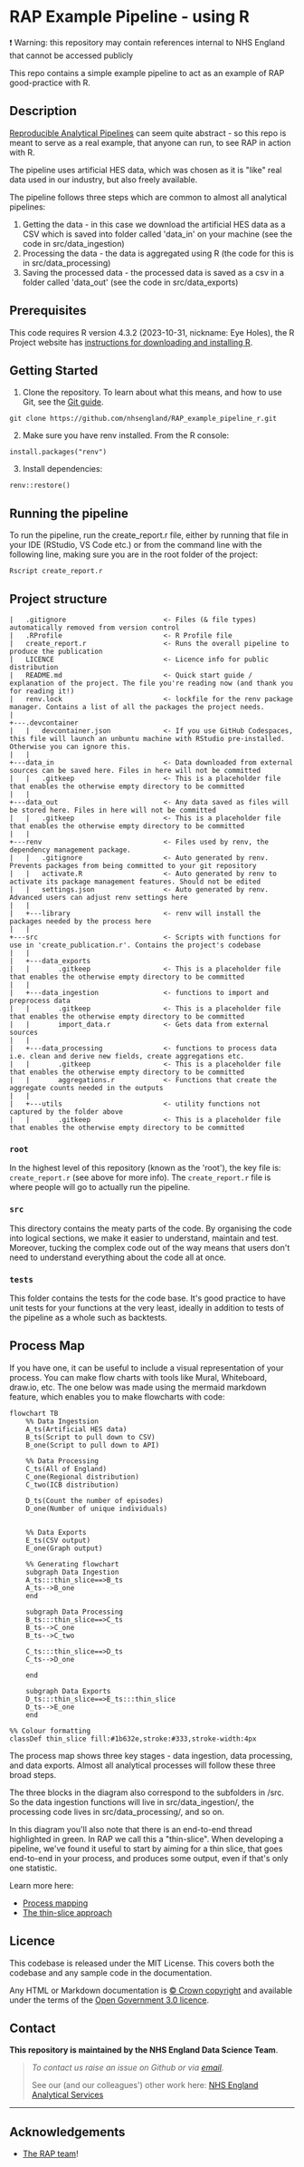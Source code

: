 # RAP Example Pipeline - using R

:exclamation: Warning: this repository may contain references internal to NHS England that cannot be accessed publicly

This repo contains a simple example pipeline to act as an example of RAP good-practice with R.

## Description

[Reproducible Analytical Pipelines](https://nhsdigital.github.io/rap-community-of-practice/) can seem quite abstract - so this repo is meant to serve as a real example, that anyone can run, to see RAP in action with R.

The pipeline uses artificial HES data, which was chosen as it is "like" real data used in our industry, but also freely available. 

The pipeline follows three steps which are common to almost all analytical pipelines:

1. Getting the data - in this case we download the artificial HES data as a CSV which is saved into folder called 'data_in' on your machine (see the code in src/data_ingestion)
2. Processing the data - the data is aggregated using R (the code for this is in src/data_processing)
3. Saving the processed data - the processed data is saved as a csv in a folder called 'data_out' (see the code in src/data_exports)

## Prerequisites

This code requires R version 4.3.2 (2023-10-31, nickname: Eye Holes), the R Project website has [instructions for downloading and installing R](https://www.r-project.org/).

## Getting Started

1. Clone the repository. To learn about what this means, and how to use Git, see the [Git guide](https://nhsdigital.github.io/rap-community-of-practice/training_resources/git/using-git-collaboratively/).

```
git clone https://github.com/nhsengland/RAP_example_pipeline_r.git
```

2. Make sure you have renv installed. From the R console:

`install.packages("renv")`

3. Install dependencies:

`renv::restore()`

## Running the pipeline

To run the pipeline, run the create_report.r file, either by running that file in your IDE (RStudio, VS Code etc.) or from the command line with the following line, making sure you are in the root folder of the project:

`Rscript create_report.r`


## Project structure

```text
|   .gitignore                        <- Files (& file types) automatically removed from version control
|   .RProfile                         <- R Profile file
|   create_report.r                   <- Runs the overall pipeline to produce the publication
|   LICENCE                           <- Licence info for public distribution
|   README.md                         <- Quick start guide / explanation of the project. The file you're reading now (and thank you for reading it!)
|   renv.lock                         <- lockfile for the renv package manager. Contains a list of all the packages the project needs.
|
+---.devcontainer
|   |   devcontainer.json             <- If you use GitHub Codespaces, this file will launch an unbuntu machine with RStudio pre-installed. Otherwise you can ignore this.
|   |
+---data_in                           <- Data downloaded from external sources can be saved here. Files in here will not be committed
|   |   .gitkeep                      <- This is a placeholder file that enables the otherwise empty directory to be committed
|   |
+---data_out                          <- Any data saved as files will be stored here. Files in here will not be committed
|   |   .gitkeep                      <- This is a placeholder file that enables the otherwise empty directory to be committed
|   |
+---renv                              <- Files used by renv, the dependency management package.
|   |   .gitignore                    <- Auto generated by renv. Prevents packages from being committed to your git repository
|   |   activate.R                    <- Auto generated by renv to activate its package management features. Should not be edited
|   |   settings.json                 <- Auto generated by renv. Advanced users can adjust renv settings here
|   |
|   +---library                       <- renv will install the packages needed by the process here
|   |
+---src                               <- Scripts with functions for use in 'create_publication.r'. Contains the project's codebase
|   |
|   +---data_exports
|   |       .gitkeep                  <- This is a placeholder file that enables the otherwise empty directory to be committed
|   |
|   +---data_ingestion                <- functions to import and preprocess data
|   |       .gitkeep                  <- This is a placeholder file that enables the otherwise empty directory to be committed
|   |       import_data.r             <- Gets data from external sources
|   |
|   +---data_processing               <- functions to process data i.e. clean and derive new fields, create aggregations etc.
|   |       .gitkeep                  <- This is a placeholder file that enables the otherwise empty directory to be committed
|   |       aggregations.r            <- Functions that create the aggregate counts needed in the outputs
|   | 
|   +---utils                         <- utility functions not captured by the folder above
|   |       .gitkeep                  <- This is a placeholder file that enables the otherwise empty directory to be committed
```

### `root`

In the highest level of this repository (known as the 'root'), the key file is: `create_report.r` (see above for more info). The `create_report.r` file is where people will go to actually run the pipeline.

### `src`

This directory contains the meaty parts of the code. By organising the code into logical sections, we make it easier to understand, maintain and test. Moreover, tucking the complex code out of the way means that users don't need to understand everything about the code all at once.

### `tests`

This folder contains the tests for the code base. It's good practice to have unit tests for your functions at the very least, ideally in addition to tests of the pipeline as a whole such as backtests.

## Process Map

If you have one, it can be useful to include a visual representation of your process. You can make flow charts with tools like Mural, Whiteboard, draw.io, etc. The one below was made using the mermaid markdown feature, which enables you to make flowcharts with code:

```mermaid
flowchart TB 
    %% Data Ingestsion
    A_ts(Artificial HES data)
    B_ts(Script to pull down to CSV)
    B_one(Script to pull down to API)

    %% Data Processing
    C_ts(All of England)
    C_one(Regional distribution)
    C_two(ICB distribution)

    D_ts(Count the number of episodes)
    D_one(Number of unique individuals)


    %% Data Exports
    E_ts(CSV output)
    E_one(Graph output)

    %% Generating flowchart
    subgraph Data Ingestion
    A_ts:::thin_slice==>B_ts
    A_ts-->B_one
    end

    subgraph Data Processing
    B_ts:::thin_slice==>C_ts
    B_ts-->C_one
    B_ts-->C_two
    
    C_ts:::thin_slice==>D_ts
    C_ts-->D_one

    end

    subgraph Data Exports
    D_ts:::thin_slice==>E_ts:::thin_slice
    D_ts-->E_one
    end

%% Colour formatting
classDef thin_slice fill:#1b632e,stroke:#333,stroke-width:4px
```

The process map shows three key stages - data ingestion, data processing, and data exports. Almost all analytical processes will follow these three broad steps.

The three blocks in the diagram also correspond to the subfolders in /src. So the data ingestion functions will live in src/data_ingestion/, the processing code lives in src/data_processing/, and so on.

In this diagram you'll also note that there is an end-to-end thread highlighted in green. In RAP we call this a "thin-slice". When developing a pipeline, we've found it useful to start by aiming for a thin slice, that goes end-to-end in your process, and produces some output, even if that's only one statistic.

Learn more here:

* [Process mapping](https://nhsdigital.github.io/rap-community-of-practice/implementing_RAP/process_mapping/)
* [The thin-slice approach](https://nhsdigital.github.io/rap-community-of-practice/our_RAP_service/thin-slice-strategy/)


## Licence

This codebase is released under the MIT License. This covers both the codebase and any sample code in the documentation.

Any HTML or Markdown documentation is [© Crown copyright](https://www.nationalarchives.gov.uk/information-management/re-using-public-sector-information/uk-government-licensing-framework/crown-copyright/) and available under the terms of the [Open Government 3.0 licence](https://www.nationalarchives.gov.uk/doc/open-government-licence/version/3/).


## Contact

**This repository is maintained by the NHS England Data Science Team**.
> _To contact us raise an issue on Github or via [email](mailto:england.rapchampions@nhs.net)._
> 
> See our (and our colleagues') other work here: [NHS England Analytical Services](https://github.com/NHSDigital/data-analytics-services)

-----------

## Acknowledgements
- [The RAP team](https://github.com/NHSDigital/rap-community-of-practice)!